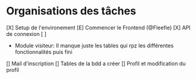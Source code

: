# Organisations des tâches

[X] Setup de l'environement
[E] Commencer le Frontend (@Fleefie)
[X] API de connexion
[ ]

* Module visiteur:
Il manque juste les tables qui rpz les différentes fonctionnalités puis fini

[] Mail d'inscription
[] Tables de la bdd a créer
[] Profil et modification du profil